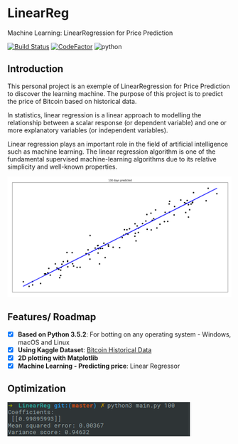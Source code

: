 # LinearReg
Machine Learning: LinearRegression for Price Prediction

[![Build Status](https://travis-ci.com/tgey/LinearReg.svg?branch=master)](https://travis-ci.com/tgey/LinearReg)
[![CodeFactor](https://www.codefactor.io/repository/github/tgey/linearreg/badge/master)](https://www.codefactor.io/repository/github/tgey/linearreg/overview/master)
![python](https://img.shields.io/badge/python-3.5.2-blue.svg)

## Introduction

This personal project is an exemple of LinearRegression for Price Prediction to discover the learning machine.
The purpose of this project is to predict the price of Bitcoin based on historical data.

In statistics, linear regression is a linear approach to modelling the relationship between a scalar response (or dependent variable) and one or more explanatory variables (or independent variables).

Linear regression plays an important role in the field of artificial intelligence such as machine learning. The linear regression algorithm is one of the fundamental supervised machine-learning algorithms due to its relative simplicity and well-known properties.



![Screenshot](screenshots/LinearRegression.png)

## Features/ Roadmap
- [x] **Based on Python 3.5.2**: For botting on any operating system -
Windows, macOS and Linux
- [x] **Using Kaggle Dataset**: [Bitcoin Historical Data](https://www.kaggle.com/mczielinski/bitcoin-historical-data)
- [x] **2D plotting with Matplotlib**
- [x] **Machine Learning - Predicting price**: Linear Regressor

## Optimization

![Screenshot](screenshots/LRscore.png)

